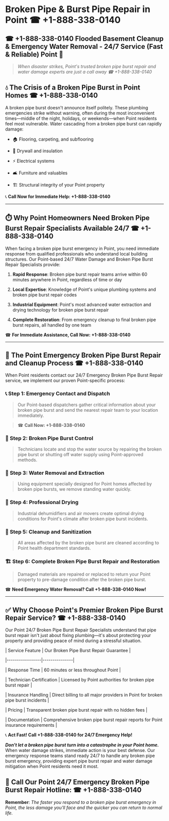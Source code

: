 # Broken Pipe & Burst Pipe Repair in Point ☎ +1-888-338-0140  
## ☎ +1-888-338-0140 Flooded Basement Cleanup & Emergency Water Removal - 24/7 Service (Fast & Reliable) Point 🚨  

> *When disaster strikes, Point's trusted broken pipe burst repair and water damage experts are just a call away ☎ +1-888-338-0140*  

## 💧 The Crisis of a Broken Pipe Burst in Point Homes ☎ +1-888-338-0140  

A broken pipe burst doesn't announce itself politely. These plumbing emergencies strike without warning, often during the most inconvenient times—middle of the night, holidays, or weekends—when Point residents feel most vulnerable. Water cascading from a broken pipe burst can rapidly damage:  

* 🏠 Flooring, carpeting, and subflooring  
* 🧱 Drywall and insulation  
* ⚡ Electrical systems  
* 🛋️ Furniture and valuables  
* 🏗️ Structural integrity of your Point property  

📞 **Call Now for Immediate Help: +1-888-338-0140**  

---  

## ⏱️ Why Point Homeowners Need Broken Pipe Burst Repair Specialists Available 24/7 ☎ +1-888-338-0140  

When facing a broken pipe burst emergency in Point, you need immediate response from qualified professionals who understand local building structures. Our Point-based 24/7 Water Damage and Broken Pipe Burst Repair Specialists provide:  

1. **Rapid Response**: Broken pipe burst repair teams arrive within 60 minutes anywhere in Point, regardless of time or day  
2. **Local Expertise**: Knowledge of Point's unique plumbing systems and broken pipe burst repair codes  
3. **Industrial Equipment**: Point's most advanced water extraction and drying technology for broken pipe burst repair  
4. **Complete Restoration**: From emergency cleanup to final broken pipe burst repairs, all handled by one team  

☎ **For Immediate Assistance, Call Now: +1-888-338-0140**  

---  

## 🔧 The Point Emergency Broken Pipe Burst Repair and Cleanup Process ☎ +1-888-338-0140  

When Point residents contact our 24/7 Emergency Broken Pipe Burst Repair service, we implement our proven Point-specific process:  

### 📞 Step 1: Emergency Contact and Dispatch  
> Our Point-based dispatchers gather critical information about your broken pipe burst and send the nearest repair team to your location immediately.  
> ☎ **Call Now: +1-888-338-0140**  

### 🚿 Step 2: Broken Pipe Burst Control  
> Technicians locate and stop the water source by repairing the broken pipe burst or shutting off water supply using Point-approved methods.  

### 🌊 Step 3: Water Removal and Extraction  
> Using equipment specially designed for Point homes affected by broken pipe bursts, we remove standing water quickly.  

### 💨 Step 4: Professional Drying  
> Industrial dehumidifiers and air movers create optimal drying conditions for Point's climate after broken pipe burst incidents.  

### 🧼 Step 5: Cleanup and Sanitization  
> All areas affected by the broken pipe burst are cleaned according to Point health department standards.  

### 🏗️ Step 6: Complete Broken Pipe Burst Repair and Restoration  
> Damaged materials are repaired or replaced to return your Point property to pre-damage condition after the broken pipe burst.  

☎ **Need Emergency Water Removal? Call +1-888-338-0140 Now!**  

---  

## ✅ Why Choose Point's Premier Broken Pipe Burst Repair Service? ☎ +1-888-338-0140  

Our Point 24/7 Broken Pipe Burst Repair Specialists understand that pipe burst repair isn't just about fixing plumbing—it's about protecting your property and providing peace of mind during a stressful situation.  

| Service Feature | Our Broken Pipe Burst Repair Guarantee |  
|-----------------|---------------|  
| Response Time | 60 minutes or less throughout Point |  
| Technician Certification | Licensed by Point authorities for broken pipe burst repair |  
| Insurance Handling | Direct billing to all major providers in Point for broken pipe burst incidents |  
| Pricing | Transparent broken pipe burst repair with no hidden fees |  
| Documentation | Comprehensive broken pipe burst repair reports for Point insurance requirements |  

📞 **Act Fast! Call +1-888-338-0140 for 24/7 Emergency Help!**  

***Don't let a broken pipe burst turn into a catastrophe in your Point home.*** When water damage strikes, immediate action is your best defense. Our emergency response teams stand ready 24/7 to handle any broken pipe burst emergency, providing expert pipe burst repair and water damage mitigation when Point residents need it most.  

## 📱 Call Our Point 24/7 Emergency Broken Pipe Burst Repair Hotline: ☎ +1-888-338-0140  

**Remember**: *The faster you respond to a broken pipe burst emergency in Point, the less damage you'll face and the quicker you can return to normal life.*
